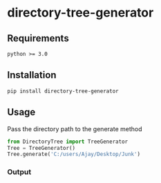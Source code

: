 # directory-tree-generator

## Requirements

```
python >= 3.0
```

## Installation
```
pip install directory-tree-generator
```

## Usage
Pass the directory path to the generate method

```python
from DirectoryTree import TreeGenerator
Tree = TreeGenerator()
Tree.generate('C:/users/Ajay/Desktop/Junk')
```
### Output
